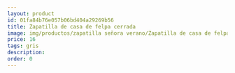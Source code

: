 ```yaml
---
layout: product
id: 01fa84b76e057b06bd404a29269b56
title: Zapatilla de casa de felpa cerrada
image: img/productos/zapatilla señora verano/Zapatilla de casa de felpa cerrada=16=gris.webp
price: 16
tags: gris
description: 
order: 0
---
```


